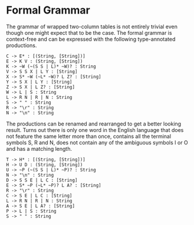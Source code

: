 # Formal Grammar

The grammar of wrapped two-column tables is not entirely trivial even though
one might expect that to be the case.
The formal grammar is context-free and
can be expressed with the following type-annotated productions.

    C -> E* : [(String, [String])]
    E -> K V : (String, [String])
    K -> ~W (~(S S | L)* ~W)? : String
    V -> S S X | L Y : [String]
    X -> S* ~W (~L* ~W)? L Z? : [String]
    Y -> S X | L Y : [String]
    Z -> S X | L Z? : [String]
    W -> L | S : String
    L -> R N | R | N : String
    S -> " " : String
    R -> "\r" : String
    N -> "\n" : String

The productions can be renamed and rearranged to get a better looking result.
Turns out there is only one word in the English language that
does not feature the same letter more than once,
contains all the terminal symbols S, R and N,
does not contain any of the ambiguous symbols I or O and
has a matching length.

    T -> H* : [(String, [String])]
    H -> U D : (String, [String])
    U -> ~P (~(S S | L)* ~P)? : String
    N -> "\n" : String
    D -> S S E | L C : [String]
    E -> S* ~P (~L* ~P)? L A? : [String]
    R -> "\r" : String
    C -> S E | L C : [String]
    L -> R N | R | N : String
    A -> S E | L A? : [String]
    P -> L | S : String
    S -> " " : String
